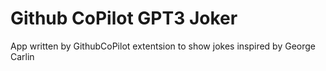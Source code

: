 # Github CoPilot GPT3 Joker
 App written by GithubCoPilot extentsion to show jokes inspired by George Carlin
